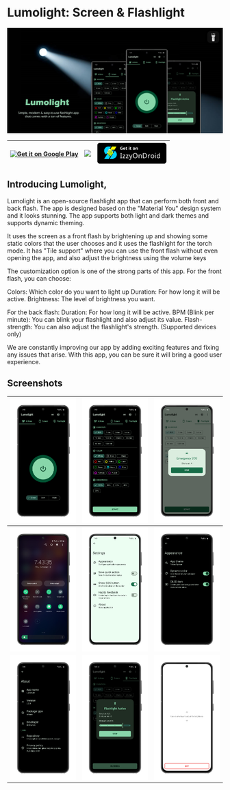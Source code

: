 # Lumolight: Screen & Flashlight

[![Product Name Screen Shot][product-screenshot]](https://play.google.com/store/apps/details?id=com.bitmavrick.lumolight)

<div align="center">

| [<img height=80 alt="Get it on Google Play" src="https://play.google.com/intl/en_us/badges/images/generic/en-play-badge.png"/>](https://play.google.com/store/apps/details?id=com.bitmavrick.lumolight&hl=en) | [<img height="80" src="https://github.com/machiav3lli/oandbackupx/blob/034b226cea5c1b30eb4f6a6f313e4dadcbb0ece4/badge_github.png"/>](https://github.com/BitMavrick/Lumolight/releases/latest) | [<img height=50 alt="Get it on Google Play" src="https://github.com/suvam0451/dhaaga/blob/main/.github/badges/izzy_on_droid.png"/>](https://apt.izzysoft.de/fdroid/index/apk/com.bitmavrick.lumolight) |
| ------------------------------------------------------------------------------------------------------------------------------------------------------------------------------------------------------------- | --------------------------------------------------------------------------------------------------------------------------------------------------------------------------------------------- | ------------------------------------------------------------------------------------------------------------------------------------------------------------------------------------------------------ |

</div>

## Introducing Lumolight,

Lumolight is an open-source flashlight app that can perform both front and back flash. The app is designed based on the "Material You" design system and it looks stunning. The app supports both light and dark themes and supports dynamic theming.

It uses the screen as a front flash by brightening up and showing some static colors that the user chooses and it uses the flashlight for the torch mode. It has "Tile support" where you can use the front flash without even opening the app, and also adjust the brightness using the volume keys

The customization option is one of the strong parts of this app. For the front flash, you can choose:

Colors: Which color do you want to light up
Duration: For how long it will be active.
Brightness: The level of brightness you want.

For the back flash:
Duration: For how long it will be active.
BPM (Blink per minute): You can blink your flashlight and also adjust its value.
Flash-strength: You can also adjust the flashlight's strength. (Supported devices only)

We are constantly improving our app by adding exciting features and fixing any issues that arise. With this app, you can be sure it will bring a good user experience.

## Screenshots

| ![ss-1] | ![ss-2] | ![ss-3] |
| ------- | ------- | ------- |
| ![ss-4] | ![ss-5] | ![ss-6] |
| ![ss-7] | ![ss-8] | ![ss-9] |

[product-screenshot]: images/banner1.png
[ss-1]: images/1.png
[ss-2]: images/2.png
[ss-3]: images/3.png
[ss-4]: images/4.png
[ss-5]: images/5.png
[ss-6]: images/6.png
[ss-7]: images/7.png
[ss-8]: images/8.png
[ss-9]: images/9.png
